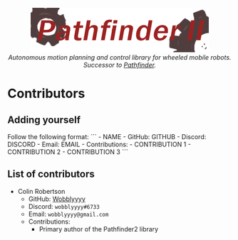 <p align="center">
<img src="media/pathfinder2-logo.png" alt="Pathfinder2">
<br>
<i>Autonomous motion planning and control library for wheeled mobile robots.</i>
<br>
<i>Successor to <a href="https://github.com/Wobblyyyy/Pathfinder">Pathfinder</a>.</i>
</p>

<h1>Contributors</h1>

<h2>Adding yourself</h2>
Follow the following format:
```
- NAME
  - GitHub: GITHUB
  - Discord: DISCORD
  - Email: EMAIL
  - Contributions:
    - CONTRIBUTION 1
    - CONTRIBUTION 2
    - CONTRIBUTION 3
```

<h2>List of contributors</h2>

- Colin Robertson
  - GitHub: [Wobblyyyy](https://github.com/Wobblyyyy)
  - Discord: `wobblyyyy#6733`
  - Email: `wobblyyyy@gmail.com`
  - Contributions:
    - Primary author of the Pathfinder2 library
